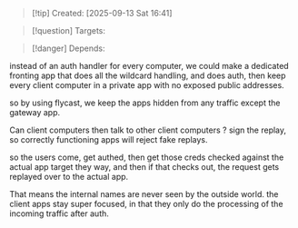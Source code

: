 
>[!tip] Created: [2025-09-13 Sat 16:41]

>[!question] Targets: 

>[!danger] Depends: 

instead of an auth handler for every computer, we could make a dedicated fronting app that does all the wildcard handling, and does auth, then keep every client computer in a private app with no exposed public addresses.

so by using flycast, we keep the apps hidden from any traffic except the gateway app.

Can client computers then talk to other client computers ?
sign the replay, so correctly functioning apps will reject fake replays.

so the users come, get authed, then get those creds checked against the actual app target they way, and then if that checks out, the request gets replayed over to the actual app.

That means the internal names are never seen by the outside world.
the client apps stay super focused, in that they only do the processing of the incoming traffic after auth.